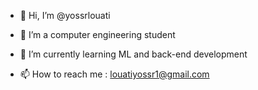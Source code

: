 - 👋 Hi, I’m @yossrlouati
- 👀 I’m a computer engineering student
- 🌱 I’m currently learning ML and back-end development

- 📫 How to reach me : louatiyossr1@gmail.com

<!---
yossrlouati/yossrlouati is a ✨ special ✨ repository because its `README.md` (this file) appears on your GitHub profile.
You can click the Preview link to take a look at your changes.
--->
